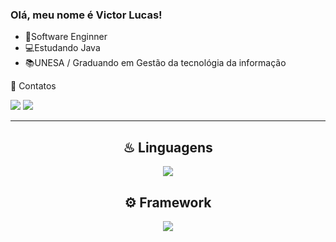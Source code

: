 ### Olá, meu nome é <strong>Victor Lucas!</strong>

- 💎Software Enginner
- 💻Estudando Java
- 📚UNESA / Graduando em Gestão da tecnológia da informação


📲 Contatos

 <a href="https://instagram.com/vianadeveloper/" target="_blank"><img src="https://img.shields.io/badge/-Instagram-%23E4405F?style=for-the-badge&logo=instagram&logoColor=white"></a>
  <a href="https://www.linkedin.com/in/vianadeveloper/" target="_blank"><img src="https://img.shields.io/badge/-LinkedIn-%230077B5?style=for-the-badge&logo=linkedin&logoColor=white"></a>

---
<div align="center">
 
## ♨︎ Linguagens
  <img src="https://skillicons.dev/icons?i=java,go,perline=14" />
  

## ⚙️ Framework
  <img src="https://skillicons.dev/icons?i=springperline=14" />

 


  
</div>

